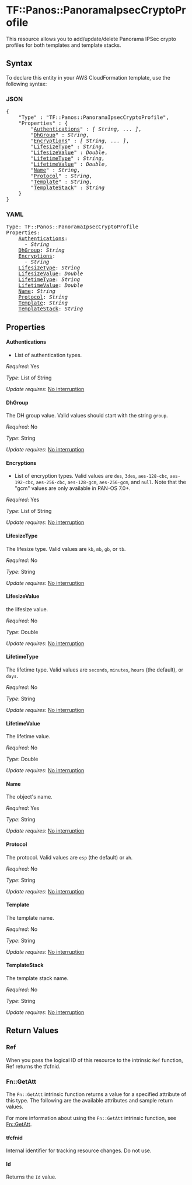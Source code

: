 # TF::Panos::PanoramaIpsecCryptoProfile

This resource allows you to add/update/delete Panorama IPSec crypto profiles
for both templates and template stacks.

## Syntax

To declare this entity in your AWS CloudFormation template, use the following syntax:

### JSON

<pre>
{
    "Type" : "TF::Panos::PanoramaIpsecCryptoProfile",
    "Properties" : {
        "<a href="#authentications" title="Authentications">Authentications</a>" : <i>[ String, ... ]</i>,
        "<a href="#dhgroup" title="DhGroup">DhGroup</a>" : <i>String</i>,
        "<a href="#encryptions" title="Encryptions">Encryptions</a>" : <i>[ String, ... ]</i>,
        "<a href="#lifesizetype" title="LifesizeType">LifesizeType</a>" : <i>String</i>,
        "<a href="#lifesizevalue" title="LifesizeValue">LifesizeValue</a>" : <i>Double</i>,
        "<a href="#lifetimetype" title="LifetimeType">LifetimeType</a>" : <i>String</i>,
        "<a href="#lifetimevalue" title="LifetimeValue">LifetimeValue</a>" : <i>Double</i>,
        "<a href="#name" title="Name">Name</a>" : <i>String</i>,
        "<a href="#protocol" title="Protocol">Protocol</a>" : <i>String</i>,
        "<a href="#template" title="Template">Template</a>" : <i>String</i>,
        "<a href="#templatestack" title="TemplateStack">TemplateStack</a>" : <i>String</i>
    }
}
</pre>

### YAML

<pre>
Type: TF::Panos::PanoramaIpsecCryptoProfile
Properties:
    <a href="#authentications" title="Authentications">Authentications</a>: <i>
      - String</i>
    <a href="#dhgroup" title="DhGroup">DhGroup</a>: <i>String</i>
    <a href="#encryptions" title="Encryptions">Encryptions</a>: <i>
      - String</i>
    <a href="#lifesizetype" title="LifesizeType">LifesizeType</a>: <i>String</i>
    <a href="#lifesizevalue" title="LifesizeValue">LifesizeValue</a>: <i>Double</i>
    <a href="#lifetimetype" title="LifetimeType">LifetimeType</a>: <i>String</i>
    <a href="#lifetimevalue" title="LifetimeValue">LifetimeValue</a>: <i>Double</i>
    <a href="#name" title="Name">Name</a>: <i>String</i>
    <a href="#protocol" title="Protocol">Protocol</a>: <i>String</i>
    <a href="#template" title="Template">Template</a>: <i>String</i>
    <a href="#templatestack" title="TemplateStack">TemplateStack</a>: <i>String</i>
</pre>

## Properties

#### Authentications

- List of authentication types.

_Required_: Yes

_Type_: List of String

_Update requires_: [No interruption](https://docs.aws.amazon.com/AWSCloudFormation/latest/UserGuide/using-cfn-updating-stacks-update-behaviors.html#update-no-interrupt)

#### DhGroup

The DH group value.  Valid values should start with
the string `group`.

_Required_: No

_Type_: String

_Update requires_: [No interruption](https://docs.aws.amazon.com/AWSCloudFormation/latest/UserGuide/using-cfn-updating-stacks-update-behaviors.html#update-no-interrupt)

#### Encryptions

- List of encryption types.  Valid values
are `des`, `3des`, `aes-128-cbc`, `aes-192-cbc`, `aes-256-cbc`, `aes-128-gcm`,
`aes-256-gcm`, and `null`.  Note that the "gcm" values are only available in
PAN-OS 7.0+.

_Required_: Yes

_Type_: List of String

_Update requires_: [No interruption](https://docs.aws.amazon.com/AWSCloudFormation/latest/UserGuide/using-cfn-updating-stacks-update-behaviors.html#update-no-interrupt)

#### LifesizeType

The lifesize type.  Valid values are `kb`, `mb`,
`gb`, or `tb`.

_Required_: No

_Type_: String

_Update requires_: [No interruption](https://docs.aws.amazon.com/AWSCloudFormation/latest/UserGuide/using-cfn-updating-stacks-update-behaviors.html#update-no-interrupt)

#### LifesizeValue

the lifesize value.

_Required_: No

_Type_: Double

_Update requires_: [No interruption](https://docs.aws.amazon.com/AWSCloudFormation/latest/UserGuide/using-cfn-updating-stacks-update-behaviors.html#update-no-interrupt)

#### LifetimeType

The lifetime type.  Valid values are `seconds`,
`minutes`, `hours` (the default), or `days`.

_Required_: No

_Type_: String

_Update requires_: [No interruption](https://docs.aws.amazon.com/AWSCloudFormation/latest/UserGuide/using-cfn-updating-stacks-update-behaviors.html#update-no-interrupt)

#### LifetimeValue

The lifetime value.

_Required_: No

_Type_: Double

_Update requires_: [No interruption](https://docs.aws.amazon.com/AWSCloudFormation/latest/UserGuide/using-cfn-updating-stacks-update-behaviors.html#update-no-interrupt)

#### Name

The object's name.

_Required_: Yes

_Type_: String

_Update requires_: [No interruption](https://docs.aws.amazon.com/AWSCloudFormation/latest/UserGuide/using-cfn-updating-stacks-update-behaviors.html#update-no-interrupt)

#### Protocol

The protocol.  Valid values are `esp` (the default)
or `ah`.

_Required_: No

_Type_: String

_Update requires_: [No interruption](https://docs.aws.amazon.com/AWSCloudFormation/latest/UserGuide/using-cfn-updating-stacks-update-behaviors.html#update-no-interrupt)

#### Template

The template name.

_Required_: No

_Type_: String

_Update requires_: [No interruption](https://docs.aws.amazon.com/AWSCloudFormation/latest/UserGuide/using-cfn-updating-stacks-update-behaviors.html#update-no-interrupt)

#### TemplateStack

The template stack name.

_Required_: No

_Type_: String

_Update requires_: [No interruption](https://docs.aws.amazon.com/AWSCloudFormation/latest/UserGuide/using-cfn-updating-stacks-update-behaviors.html#update-no-interrupt)

## Return Values

### Ref

When you pass the logical ID of this resource to the intrinsic `Ref` function, Ref returns the tfcfnid.

### Fn::GetAtt

The `Fn::GetAtt` intrinsic function returns a value for a specified attribute of this type. The following are the available attributes and sample return values.

For more information about using the `Fn::GetAtt` intrinsic function, see [Fn::GetAtt](https://docs.aws.amazon.com/AWSCloudFormation/latest/UserGuide/intrinsic-function-reference-getatt.html).

#### tfcfnid

Internal identifier for tracking resource changes. Do not use.

#### Id

Returns the <code>Id</code> value.

